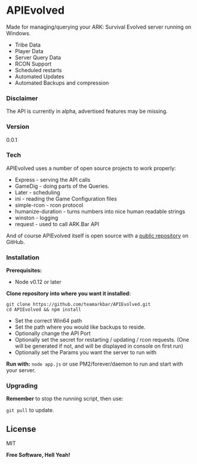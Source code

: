 # APIEvolved

Made for managing/querying your ARK: Survival Evolved server running on Windows.

  - Tribe Data
  - Player Data
  - Server Query Data
  - RCON Support
  - Scheduled restarts
  - Automated Updates
  - Automated Backups and compression


### Disclaimer
The API is currently in alpha, advertised features may be missing.

### Version
0.0.1

### Tech

APIEvolved uses a number of open source projects to work properly:

* Express - serving the API calls
* GameDig - doing parts of the Queries.
* Later - scheduling
* ini - reading the Game Configuration files
* simple-rcon - rcon protocol
* humanize-duration - turns numbers into nice human readable strings
* winston - logging
* request - used to call ARK.Bar API

And of course APIEvolved itself is open source with a [public repository](https://github.com/teamarkbar/APIEvolved) on GitHub.

### Installation
**Prerequisites:**
- Node v0.12 or later

**Clone repository into where you want it installed:**

    git clone https://github.com/teamarkbar/APIEvolved.git
    cd APIEvolved && npm install

- Set the correct Win64 path
- Set the path where you would like backups to reside.
- Optionally change the API Port
- Optionally set the secret for restarting / updating / rcon requests. (One will be generated if not, and will be displayed in console on first run)
- Optionally set the Params you want the server to run with

**Run with:**
```node app.js``` or use PM2/forever/daemon to run and start with your server.

### Upgrading
**Remember** to stop the running script, then use:
 
 ```git pull``` to update.

License
----

MIT


**Free Software, Hell Yeah!**
